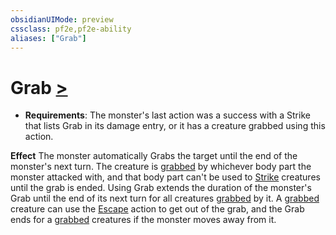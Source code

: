 ```yaml
---
obsidianUIMode: preview
cssclass: pf2e,pf2e-ability
aliases: ["Grab"]
---
```

# Grab [>](../core-rulebook/chapter-9-playing-the-game.md#Actions "Single Action")

- **Requirements**: The monster's last action was a success with a Strike that lists Grab in its damage entry, or it has a creature grabbed using this action.

**Effect** The monster automatically Grabs the target until the end of the monster's next turn. The creature is [grabbed](../conditions.md#Grabbed) by whichever body part the monster attacked with, and that body part can't be used to [Strike](../actions/strike.md) creatures until the grab is ended. Using Grab extends the duration of the monster's Grab until the end of its next turn for all creatures [grabbed](../conditions.md#Grabbed) by it. A [grabbed](../conditions.md#Grabbed) creature can use the [Escape](../actions/escape.md) action to get out of the grab, and the Grab ends for a [grabbed](../conditions.md#Grabbed) creatures if the monster moves away from it.